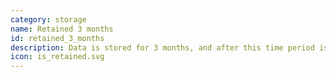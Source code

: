 ```yaml
---
category: storage
name: Retained 3 months
id: retained_3_months
description: Data is stored for 3 months, and after this time period is deleted
icon: is_retained.svg
---
```

